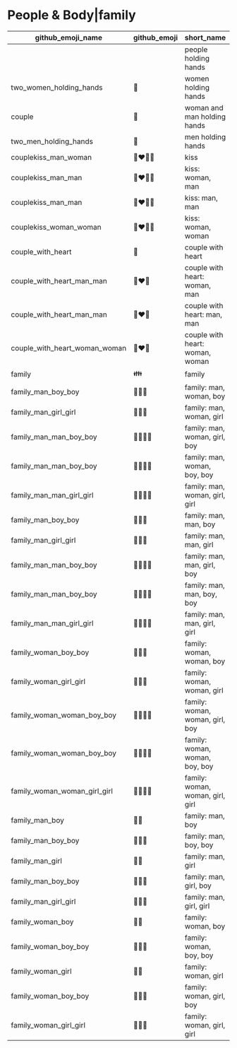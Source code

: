 # People & Body|family

|github_emoji_name|github_emoji|short_name|unicode_index|
|---|---|---|---|
|||people holding hands|456|
|two_women_holding_hands|:two_women_holding_hands:|women holding hands|457|
|couple|:couple:|woman and man holding hands|458|
|two_men_holding_hands|:two_men_holding_hands:|men holding hands|459|
|couplekiss_man_woman|:couplekiss_man_woman:|kiss|460|
|couplekiss_man_man|:couplekiss_man_man:|kiss: woman, man|461|
|couplekiss_man_man|:couplekiss_man_man:|kiss: man, man|462|
|couplekiss_woman_woman|:couplekiss_woman_woman:|kiss: woman, woman|463|
|couple_with_heart|:couple_with_heart:|couple with heart|464|
|couple_with_heart_man_man|:couple_with_heart_man_man:|couple with heart: woman, man|465|
|couple_with_heart_man_man|:couple_with_heart_man_man:|couple with heart: man, man|466|
|couple_with_heart_woman_woman|:couple_with_heart_woman_woman:|couple with heart: woman, woman|467|
|family|:family:|family|468|
|family_man_boy_boy|:family_man_boy_boy:|family: man, woman, boy|469|
|family_man_girl_girl|:family_man_girl_girl:|family: man, woman, girl|470|
|family_man_man_boy_boy|:family_man_man_boy_boy:|family: man, woman, girl, boy|471|
|family_man_man_boy_boy|:family_man_man_boy_boy:|family: man, woman, boy, boy|472|
|family_man_man_girl_girl|:family_man_man_girl_girl:|family: man, woman, girl, girl|473|
|family_man_boy_boy|:family_man_boy_boy:|family: man, man, boy|474|
|family_man_girl_girl|:family_man_girl_girl:|family: man, man, girl|475|
|family_man_man_boy_boy|:family_man_man_boy_boy:|family: man, man, girl, boy|476|
|family_man_man_boy_boy|:family_man_man_boy_boy:|family: man, man, boy, boy|477|
|family_man_man_girl_girl|:family_man_man_girl_girl:|family: man, man, girl, girl|478|
|family_woman_boy_boy|:family_woman_boy_boy:|family: woman, woman, boy|479|
|family_woman_girl_girl|:family_woman_girl_girl:|family: woman, woman, girl|480|
|family_woman_woman_boy_boy|:family_woman_woman_boy_boy:|family: woman, woman, girl, boy|481|
|family_woman_woman_boy_boy|:family_woman_woman_boy_boy:|family: woman, woman, boy, boy|482|
|family_woman_woman_girl_girl|:family_woman_woman_girl_girl:|family: woman, woman, girl, girl|483|
|family_man_boy|:family_man_boy:|family: man, boy|484|
|family_man_boy_boy|:family_man_boy_boy:|family: man, boy, boy|485|
|family_man_girl|:family_man_girl:|family: man, girl|486|
|family_man_boy_boy|:family_man_boy_boy:|family: man, girl, boy|487|
|family_man_girl_girl|:family_man_girl_girl:|family: man, girl, girl|488|
|family_woman_boy|:family_woman_boy:|family: woman, boy|489|
|family_woman_boy_boy|:family_woman_boy_boy:|family: woman, boy, boy|490|
|family_woman_girl|:family_woman_girl:|family: woman, girl|491|
|family_woman_boy_boy|:family_woman_boy_boy:|family: woman, girl, boy|492|
|family_woman_girl_girl|:family_woman_girl_girl:|family: woman, girl, girl|493|
